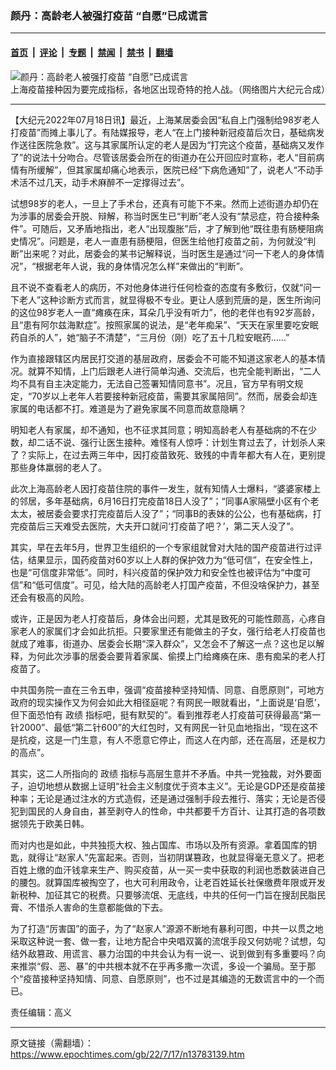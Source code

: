 ### 颜丹：高龄老人被强打疫苗 “自愿”已成谎言

---

#### [首页](../../../..?n13783139) &nbsp;|&nbsp; [评论](../../../../../epoch-comment?n13783139) &nbsp;|&nbsp; [专题](../../../../../epoch-special?n13783139) &nbsp;|&nbsp; [禁闻](../../../../../epoch-news?n13783139) &nbsp;|&nbsp; [禁书](../../../../../books?n13783139) &nbsp;|&nbsp; [翻墙](https://github.com/gfw-breaker/nogfw/blob/master/README.md?n13783139)


<div><img alt="颜丹：高龄老人被强打疫苗 “自愿”已成谎言" class="attachment-djy_600_400 size-djy_600_400 wp-post-image" src="https://i.epochtimes.com/assets/uploads/2021/04/id12915956-058f66bef02325c1739a68513e3da59a-600x400.jpg"/>
<div class="caption">
 上海疫苗接种因为要完成指标，各地区出现奇特的抢人战。（网络图片大纪元合成）
</div></div><hr/><div class="post_content" id="artbody" itemprop="articleBody">
 <!-- article content begin -->
 <p>
  【大纪元2022年07月18日讯】最近，上海某居委会因“私自上门强制给98岁老人打疫苗”而摊上事儿了。有陆媒报导，老人“在上门接种新冠疫苗后次日，基础病发作送往医院急救”。这与其家属所认定的老人是因为“打完这个疫苗，基础病又发作了”的说法十分吻合。尽管该居委会所在的街道办在公开回应时宣称，老人“目前病情有所缓解”，但其家属却痛心地表示，医院已经“下病危通知”了，说老人“不动手术活不过几天，动手术麻醉不一定撑得过去”。
 </p>
 <p>
  试想98岁的老人，一旦上了手术台，还真有可能下不来。然而上述街道办却仍在为涉事的居委会开脱、辩解，称当时医生已“判断”老人没有“禁忌症，符合接种条件”。可随后，又矛盾地指出，老人“出现腹胀”后，才了解到他“既往患有肠梗阻病史情况”。问题是，老人一直患有肠梗阻，但医生给他打疫苗之前，为何就没“判断”出来呢？对此，居委会的某书记解释说，当时医生是通过“问一下老人的身体情况”，“根据老年人说，我的身体情况怎么样”来做出的“判断”。
 </p>
 <p>
  且不说不查看老人的病历，不对他身体进行任何检查的态度有多敷衍，仅就“问一下老人”这种诊断方式而言，就显得极不专业。更让人感到荒唐的是，医生所询问的这位98岁老人一直“瘫痪在床，耳朵几乎没有听力”，他的老伴也有92岁高龄，且“患有阿尔兹海默症”。按照家属的说法，是“老年痴呆”、“天天在家里要吃安眠药自杀的人”，她“脑子不清楚”，“三月份（刚）吃了五十几粒安眠药……”
 </p>
 <p>
  作为直接跟辖区内居民打交道的基层政府，居委会不可能不知道这家老人的基本情况。就算不知情，上门后跟老人进行简单沟通、交流后，也完全能判断出，“二人均不具有自主决定能力，无法自己签署知情同意书”。况且，官方早有明文规定，“70岁以上老年人若要接种新冠疫苗，需要其家属陪同”。然而，居委会却连家属的电话都不打。难道是为了避免家属不同意而故意隐瞒？
 </p>
 <p>
  明知老人有家属，却不通知，也不征求其同意；明知高龄老人有基础病的不在少数，却二话不说、强行让医生接种。难怪有人惊呼：计划生育过去了，计划杀人来了？实际上，在过去两三年中，因打疫苗致死、致残的中青年都大有人在，更别提那些身体羸弱的老人了。
 </p>
 <p>
  此次上海高龄老人因打疫苗住院的事件一发生，就有知情人士爆料，“婆婆家楼上的邻居，多年基础病，6月16日打完疫苗18日人没了”；“同事A家隔壁小区有个老太太，被居委会要求打完疫苗后人没了”；“同事B的表妹的公公，也有基础病，打完疫苗后三天难受去医院，大夫开口就问‘打疫苗了吧？’，第二天人没了”。
 </p>
 <p>
  其实，早在去年5月，世界卫生组织的一个专家组就曾对大陆的国产疫苗进行过评估，结果显示，国药疫苗对60岁以上人群的保护效力为“低可信”，在安全性上，也是“可信度非常低”。同时，科兴疫苗的保护效力和安全性也被评估为“中度可信”和“低可信度”。可见，给大陆的高龄老人打国产疫苗，不但没啥保护力，甚至还会有极高的风险。
 </p>
 <p>
  或许，正是因为老人打疫苗后，身体会出问题，尤其是致死的可能性颇高，心疼自家老人的家属们才会如此抗拒。只要家里还有能做主的子女，强行给老人打疫苗也就成了难事，街道办、居委会长期“深入群众”，又怎会不了解这一点？这也足以解释，为何此次涉事的居委会要背着家属、偷摸上门给瘫痪在床、患有痴呆的老人打疫苗了。
 </p>
 <p>
  中共国务院一直在三令五申，强调“疫苗接种坚持知情、同意、自愿原则”，可地方政府的现实操作又为何会如此大相径庭呢？有网民一眼就看出，“上面说是‘自愿’，但下面恐怕有
  <ok href="https://www.epochtimes.com/gb/tag/%E6%94%BF%E7%BB%A9.html">
   政绩
  </ok>
  指标吧，挺有默契的”。看到推荐老人打疫苗可获得最高“第一针2000”、最低“第二针600”的大红包时，又有网民一针见血地指出，“现在这不是抗疫，这是一门生意，有人不愿意它停止，而这人在内部，还在高层，还是权力的高点”。
 </p>
 <p>
  其实，这二人所指向的
  <ok href="https://www.epochtimes.com/gb/tag/%E6%94%BF%E7%BB%A9.html">
   政绩
  </ok>
  指标与高层生意并不矛盾。中共一党独裁，对外要面子，迫切地想从数据上证明“社会主义制度优于资本主义”。无论是GDP还是疫苗接种率；无论是通过注水的方式造假，还是通过强制手段去推行、落实；无论是否侵犯到国民的人身自由，甚至剥夺人的性命，中共都要千方百计、让其打造的各项数据领先于欧美日韩。
 </p>
 <p>
  而对内也是如此，中共独揽大权、独占国库、市场以及所有资源。拿着国库的钥匙，就得让“赵家人”先富起来。否则，当初阴谋篡政，也就显得毫无意义了。把老百姓上缴的血汗钱拿来生产、购买疫苗，从一买一卖中获取的利润也悉数装进自己的腰包。就算国库被掏空了，也大可利用政令，让老百姓延长社保缴费年限或开发新税种、加征其它的税费。只要够流氓、无底线，中共的任何一门旨在搜刮民脂民膏、不惜杀人害命的生意都能做的下去。
 </p>
 <p>
  为了打造“厉害国”的面子，为了“赵家人”源源不断地有暴利可图，中共一以贯之地采取这种说一套、做一套，让地方配合中央唱双簧的流氓手段又何妨呢？试想，勾结外敌篡政、用谎言、暴力治国的中共会认为有一说一、说到做到有多重要吗？向来推崇“假、恶、暴”的中共根本就不在乎再多撒一次谎，多设一个骗局。至于那个“疫苗接种坚持知情、同意、自愿原则”，也不过是其编造的无数谎言中的一个而已。
 </p>
 <p>
  责任编辑：高义
 </p>
 <!-- article content end -->
 <div id="below_article_ad">
 </div>
</div>


---

原文链接（需翻墙）：https://www.epochtimes.com/gb/22/7/17/n13783139.htm